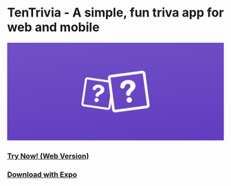 # TenTrivia - A simple, fun triva app for web and mobile

![](/cover.png)

### [Try Now! (Web Version)](https://tentrivia.netlify.com/)
### [Download with Expo](https://exp.host/@jaydenwindle/tentrivia)
